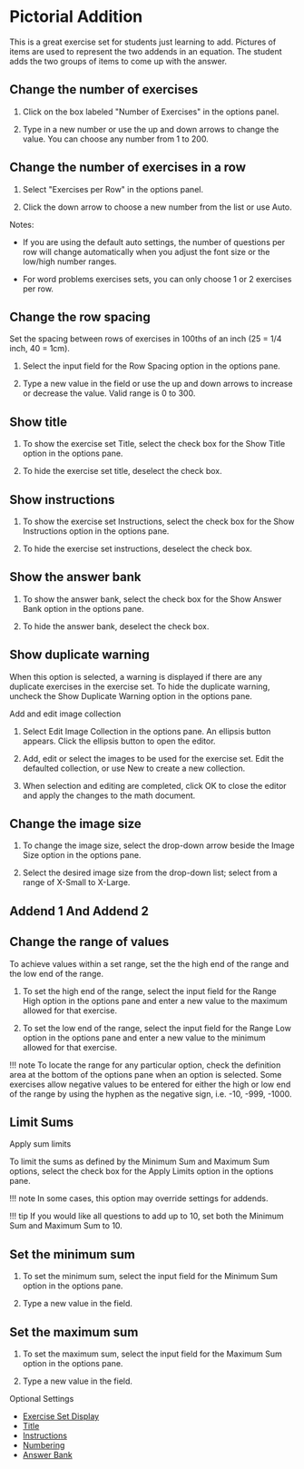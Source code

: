 # Pictorial Addition

This is a great exercise set for students just learning to add. Pictures of items are used to represent the two addends in an equation. The student adds the two groups of items to come up with the answer.

## Change the number of exercises

1. Click on the box labeled "Number of Exercises" in the options panel.

2. Type in a new number or use the up and down arrows to change the value. You can choose any number from 1 to 200.

## Change the number of exercises in a row

1. Select "Exercises per Row" in the options panel.

2. Click the down arrow to choose a new number from the list or use Auto.

Notes:

- If you are using the default auto settings, the number of questions per row will change automatically when you adjust the font size or the low/high number ranges.

- For word problems exercises sets, you can only choose 1 or 2 exercises per row.

## Change the row spacing

Set the spacing between rows of exercises in 100ths of an inch (25 = 1/4 inch, 40 = 1cm).

1. Select the input field for the Row Spacing option in the options pane.

2. Type a new value in the field or use the up and down arrows to increase or decrease the value. Valid range is 0 to 300.

## Show title

1. To show the exercise set Title, select the check box for the Show Title option in the options pane.

2. To hide the exercise set title, deselect the check box.

## Show instructions

1. To show the exercise set Instructions, select the check box for the Show Instructions option in the options pane.

2. To hide the exercise set instructions, deselect the check box.

## Show the answer bank

1. To show the answer bank, select the check box for the Show Answer Bank option in the options pane.

2. To hide the answer bank, deselect the check box.

## Show duplicate warning

When this option is selected, a warning is displayed if there are any duplicate exercises in the exercise set. To hide the duplicate warning, uncheck the Show Duplicate Warning option in the options pane.

Add and edit image collection

1. Select Edit Image Collection in the options pane. An ellipsis button appears. Click the ellipsis button to open the editor.

2. Add, edit or select the images to be used for the exercise set. Edit the defaulted collection, or use New to create a new collection.

3. When selection and editing are completed, click OK to close the editor and apply the changes to the math document.

## Change the image size

1. To change the image size, select the drop-down arrow beside the Image Size option in the options pane.

2. Select the desired image size from the drop-down list; select from a range of X-Small to X-Large.

## Addend 1 And Addend 2

## Change the range of values

To achieve values within a set range, set the the high end of the range and the low end of the range.

1. To set the high end of the range, select the input field for the Range High option in the options pane and enter a new value to the maximum allowed for that exercise.

2. To set the low end of the range, select the input field for the Range Low option in the options pane and enter a new value to the minimum allowed for that exercise.

!!! note
    To locate the range for any particular option, check the definition area at the bottom of the options pane when an option is selected. Some exercises allow negative values to be entered for either the high or low end of the range by using the hyphen as the negative sign, i.e. -10, -999, -1000.

## Limit Sums

Apply sum limits

To limit the sums as defined by the Minimum Sum and Maximum Sum options, select the check box for the Apply Limits option in the options pane.

!!! note
    In some cases, this option may override settings for addends.

!!! tip
    If you would like all questions to add up to 10, set both the Minimum Sum and Maximum Sum to 10.

## Set the minimum sum

1. To set the minimum sum, select the input field for the Minimum Sum option in the options pane.

2. Type a new value in the field.

## Set the maximum sum

1. To set the maximum sum, select the input field for the Maximum Sum option in the options pane.

2. Type a new value in the field.

Optional Settings

- [Exercise Set Display](../../options/exercise-set-display-options.md)
- [Title](../../options/title-display-options.md)
- [Instructions](../../options/instructions-display-options.md)
- [Numbering](../../options/numbering-display-options.md)
- [Answer Bank](../../options/answer-bank-display-options.md)
